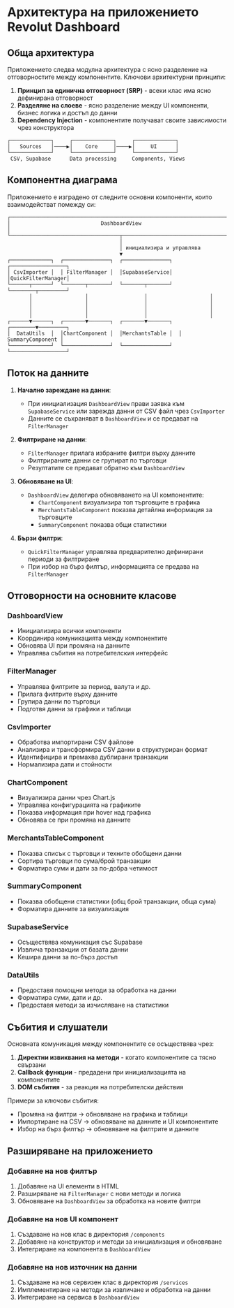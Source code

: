 # Архитектура на приложението Revolut Dashboard

## Обща архитектура

Приложението следва модулна архитектура с ясно разделение на отговорностите между компонентите. Ключови архитектурни принципи:

1. **Принцип за единична отговорност (SRP)** - всеки клас има ясно дефинирана отговорност
2. **Разделяне на слоеве** - ясно разделение между UI компоненти, бизнес логика и достъп до данни
3. **Dependency Injection** - компонентите получават своите зависимости чрез конструктора

```
┌─────────────┐     ┌─────────────┐     ┌─────────────┐
│   Sources   │────▶│    Core     │────▶│     UI      │
└─────────────┘     └─────────────┘     └─────────────┘
 CSV, Supabase      Data processing     Components, Views
```

## Компонентна диаграма

Приложението е изградено от следните основни компоненти, които взаимодействат помежду си:

```
┌─────────────────────────────────────────────────────────────────────────┐
│                             DashboardView                               │
└───────────────────────────────────┬─────────────────────────────────────┘
                                    │
                                    │ инициализира и управлява
                                    ▼
┌─────────────┐  ┌───────────────┐  ┌───────────────┐  ┌──────────────────┐
│ CsvImporter │  │ FilterManager │  │SupabaseService│  │QuickFilterManager│
└──────┬──────┘  └───────┬───────┘  └───────┬───────┘  └────────┬─────────┘
       │                 │                  │                    │
       │                 │                  │                    │
       │                 │                  │                    │
       │                 │                  │                    │
┌──────▼──────┐  ┌───────▼───────┐  ┌───────▼───────┐  ┌────────▼─────────┐
│  DataUtils  │  │ChartComponent │  │MerchantsTable │  │ SummaryComponent │
└─────────────┘  └───────────────┘  └───────────────┘  └──────────────────┘
```

## Поток на данните

1. **Начално зареждане на данни**:
   - При инициализация `DashboardView` прави заявка към `SupabaseService` или зарежда данни от CSV файл чрез `CsvImporter`
   - Данните се съхраняват в `DashboardView` и се предават на `FilterManager`

2. **Филтриране на данни**:
   - `FilterManager` прилага избраните филтри върху данните
   - Филтрираните данни се групират по търговци
   - Резултатите се предават обратно към `DashboardView`

3. **Обновяване на UI**:
   - `DashboardView` делегира обновяването на UI компонентите:
     - `ChartComponent` визуализира топ търговците в графика
     - `MerchantsTableComponent` показва детайлна информация за търговците
     - `SummaryComponent` показва общи статистики

4. **Бързи филтри**:
   - `QuickFilterManager` управлява предварително дефинирани периоди за филтриране
   - При избор на бърз филтър, информацията се предава на `FilterManager`

## Отговорности на основните класове

### DashboardView
- Инициализира всички компоненти
- Координира комуникацията между компонентите
- Обновява UI при промяна на данните
- Управлява събития на потребителския интерфейс

### FilterManager
- Управлява филтрите за период, валута и др.
- Прилага филтрите върху данните
- Групира данни по търговци
- Подготвя данни за графики и таблици

### CsvImporter
- Обработва импортирани CSV файлове
- Анализира и трансформира CSV данни в структуриран формат
- Идентифицира и премахва дублирани транзакции
- Нормализира дати и стойности

### ChartComponent
- Визуализира данни чрез Chart.js
- Управлява конфигурацията на графиките
- Показва информация при hover над графика
- Обновява се при промяна на данните

### MerchantsTableComponent
- Показва списък с търговци и техните обобщени данни
- Сортира търговци по сума/брой транзакции
- Форматира суми и дати за по-добра четимост

### SummaryComponent
- Показва обобщени статистики (общ брой транзакции, обща сума)
- Форматира данните за визуализация

### SupabaseService
- Осъществява комуникация със Supabase
- Извлича транзакции от базата данни
- Кешира данни за по-бърз достъп

### DataUtils
- Предоставя помощни методи за обработка на данни
- Форматира суми, дати и др.
- Предоставя методи за изчисляване на статистики

## Събития и слушатели

Основната комуникация между компонентите се осъществява чрез:

1. **Директни извиквания на методи** - когато компонентите са тясно свързани
2. **Callback функции** - предадени при инициализацията на компонентите
3. **DOM събития** - за реакция на потребителски действия

Примери за ключови събития:
- Промяна на филтри → обновяване на графика и таблици
- Импортиране на CSV → обновяване на данните и UI компонентите
- Избор на бърз филтър → обновяване на филтрите и данните

## Разширяване на приложението

### Добавяне на нов филтър
1. Добавяне на UI елементи в HTML
2. Разширяване на `FilterManager` с нови методи и логика
3. Обновяване на `DashboardView` за обработка на новите филтри

### Добавяне на нов UI компонент
1. Създаване на нов клас в директория `/components`
2. Добавяне на конструктор и методи за инициализация и обновяване
3. Интегриране на компонента в `DashboardView`

### Добавяне на нов източник на данни
1. Създаване на нов сервизен клас в директория `/services`
2. Имплементиране на методи за извличане и обработка на данни
3. Интегриране на сервиса в `DashboardView`
